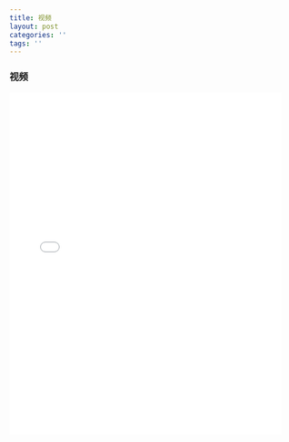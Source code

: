 ```yaml
---
title: 视频
layout: post
categories: ''
tags: ''
---
```







### 视频
<iframe src="//player.bilibili.com/player.html?aid=84267566&amp;cid=145147963&amp;page=1&as_wide=1&high_quality=1&danmaku=0" frameborder="no" scrolling="no" width="95%" height="600"></iframe>




